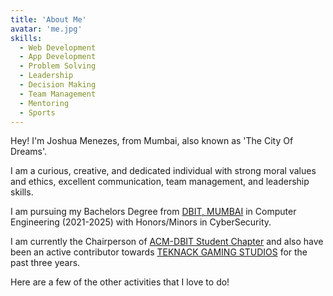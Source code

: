 ```yaml
---
title: 'About Me'
avatar: 'me.jpg'
skills:
  - Web Development
  - App Development
  - Problem Solving
  - Leadership
  - Decision Making
  - Team Management
  - Mentoring
  - Sports
---
```


Hey! I'm Joshua Menezes, from Mumbai, also known as 'The City Of Dreams'.

I am a curious, creative, and dedicated individual with strong moral values and ethics, excellent communication, team management, and leadership skills.

I am pursuing my Bachelors Degree from [DBIT, MUMBAI](https://www.dbit.in/) in Computer Engineering (2021-2025) with Honors/Minors in CyberSecurity.

I am currently the Chairperson of [ACM-DBIT Student Chapter](https://dbit.acm.org/) and also have been an active contributor towards [TEKNACK GAMING STUDIOS](https://teknack.in/https://teknack.in/) for the past three years.

Here are a few of the other activities that I love to do!
